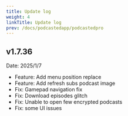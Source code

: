 ```yaml
---
title: Update log
weight: 4
linkTitle: Update log
prev: /docs/podcastedapp/podcastedpro
---
```


## v1.7.36

Date: 2025/1/7

- Feature: Add menu position replace
- Feature: Add refresh subs podcast image
- Fix: Gamepad navigation fix
- Fix: Download episodes glitch
- Fix: Unable to open few encrypted podcasts
- Fix: some UI issues
